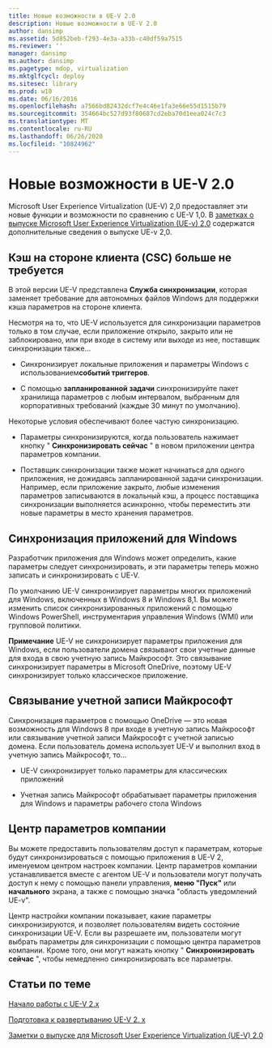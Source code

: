```yaml
---
title: Новые возможности в UE-V 2.0
description: Новые возможности в UE-V 2.0
author: dansimp
ms.assetid: 5d852beb-f293-4e3a-a33b-c40df59a7515
ms.reviewer: ''
manager: dansimp
ms.author: dansimp
ms.pagetype: mdop, virtualization
ms.mktglfcycl: deploy
ms.sitesec: library
ms.prod: w10
ms.date: 06/16/2016
ms.openlocfilehash: a7566bd82432dcf7e4c46e1fa3e66e55d1515b79
ms.sourcegitcommit: 354664bc527d93f80687cd2eba70d1eea024c7c3
ms.translationtype: MT
ms.contentlocale: ru-RU
ms.lasthandoff: 06/26/2020
ms.locfileid: "10824962"
---
```

# Новые возможности в UE-V 2.0


Microsoft User Experience Virtualization (UE-V) 2,0 предоставляет эти новые функции и возможности по сравнению с UE-V 1,0. В [заметках о выпуске Microsoft User Experience Virtualization (UE-v) 2,0](microsoft-user-experience-virtualization--ue-v--20-release-notesuevv2.md) содержатся дополнительные сведения о выпуске UE-v 2,0.

## Кэш на стороне клиента (CSC) больше не требуется


В этой версии UE-V представлена **Служба синхронизации**, которая заменяет требование для автономных файлов Windows для поддержки кэша параметров на стороне клиента.

Несмотря на то, что UE-V используется для синхронизации параметров только в том случае, если приложение открыло, закрыто или не заблокировано, или при входе в систему или выходе из нее, поставщик синхронизации также...

-   Синхронизирует локальные приложения и параметры Windows с использованием**событий триггеров**.

-   С помощью **запланированной задачи** синхронизируйте пакет хранилища параметров с любым интервалом, выбранным для корпоративных требований (каждые 30 минут по умолчанию).

Некоторые условия обеспечивают более частую синхронизацию.

-   Параметры синхронизируются, когда пользователь нажимает кнопку " **Синхронизировать сейчас** " в новом приложении центра параметров компании.

-   Поставщик синхронизации также может начинаться для одного приложения, не дожидаясь запланированной задачи синхронизации. Например, если приложение закрыто, любые изменения параметров записываются в локальный кэш, а процесс поставщика синхронизации выполняется асинхронно, чтобы переместить эти новые параметры в место хранения параметров.

## Синхронизация приложений для Windows


Разработчик приложения для Windows может определить, какие параметры следует синхронизировать, и эти параметры теперь можно записать и синхронизировать с UE-V.

По умолчанию UE-V синхронизирует параметры многих приложений для Windows, включенных в Windows 8 и Windows 8,1. Вы можете изменить список синхронизированных приложений с помощью Windows PowerShell, инструментария управления Windows (WMI) или групповой политики.

**Примечание**  UE-V не синхронизирует параметры приложения для Windows, если пользователи домена связывают свои учетные данные для входа в свою учетную запись Майкрософт. Это связывание синхронизирует параметры в Microsoft OneDrive, поэтому UE-V синхронизирует только классическое приложение.

 

## Связывание учетной записи Майкрософт


Синхронизация параметров с помощью OneDrive — это новая возможность для Windows 8 при входе в учетную запись Майкрософт или связывание учетной записи Майкрософт с учетной записью домена. Если пользователь домена использует UE-V и выполнил вход в учетную запись Майкрософт, то...

-   UE-V синхронизирует только параметры для классических приложений

-   Учетная запись Майкрософт обрабатывает параметры приложения для Windows и параметры рабочего стола Windows

## Центр параметров компании


Вы можете предоставить пользователям доступ к параметрам, которые будут синхронизироваться с помощью приложения в UE-V 2, именуемом центром настроек компании. Центр параметров компании устанавливается вместе с агентом UE-V и пользователи могут получать доступ к нему с помощью панели управления, **меню "Пуск"** или **начального** экрана, а также с помощью значка "область уведомлений UE-v".

Центр настройки компании показывает, какие параметры синхронизируются, и позволяет пользователям видеть состояние синхронизации UE-V. Если вы разрешаете им, пользователи могут выбрать параметры для синхронизации с помощью центра параметров компании. Кроме того, они могут нажать кнопку " **Синхронизировать сейчас** ", чтобы немедленно синхронизировать все параметры.






## Статьи по теме


[Начало работы с UE-V 2.x](get-started-with-ue-v-2x-new-uevv2.md)

[Подготовка к развертыванию UE-V 2. x](prepare-a-ue-v-2x-deployment-new-uevv2.md)

[Заметки о выпуске для Microsoft User Experience Virtualization (UE-V) 2.0](microsoft-user-experience-virtualization--ue-v--20-release-notesuevv2.md)

 

 





